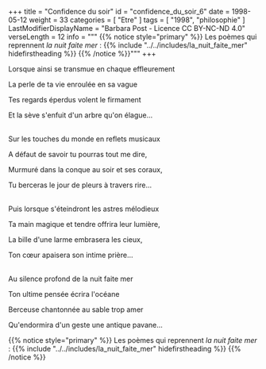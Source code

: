 +++
title = "Confidence du soir"
id = "confidence_du_soir_6"
date = 1998-05-12
weight = 33
categories = [ "Etre" ]
tags = [ "1998", "philosophie" ]
LastModifierDisplayName = "Barbara Post - Licence CC BY-NC-ND 4.0"
verseLength = 12
info = """
{{% notice style="primary" %}}
Les poèmes qui reprennent _la nuit faite mer_ :
{{% include "../../includes/la_nuit_faite_mer" hidefirstheading %}}
{{% /notice %}}"""
+++

Lorsque ainsi se transmue en chaque effleurement

La perle de ta vie enroulée en sa vague

Tes regards éperdus volent le firmament

Et la sève s'enfuit d'un arbre qu'on élague...

 \
Sur les touches du monde en reflets musicaux

A défaut de savoir tu pourras tout me dire,

Murmuré dans la conque au soir et ses coraux,

Tu berceras le jour de pleurs à travers rire...

 \
Puis lorsque s'éteindront les astres mélodieux

Ta main magique et tendre offrira leur lumière,

La bille d'une larme embrasera les cieux,

Ton cœur apaisera son intime prière...

 \
Au silence profond de la nuit faite mer

Ton ultime pensée écrira l'océane

Berceuse chantonnée au sable trop amer

Qu'endormira d'un geste une antique pavane...

{{% notice style="primary" %}}
Les poèmes qui reprennent _la nuit faite mer_ :
{{% include "../../includes/la_nuit_faite_mer" hidefirstheading %}}
{{% /notice %}}